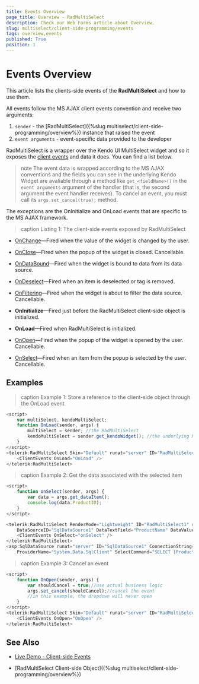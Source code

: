 ```yaml
---
title: Events Overview
page_title: Overview - RadMultiSelect
description: Check our Web Forms article about Overview.
slug: multiselect/client-side-programming/events
tags: overview,events
published: True
position: 1
---
```



# Events Overview

This article lists the clients-side events of the **RadMultiSelect** and how to use them.

All events follow the MS AJAX client events convention and receive two arguments:

1. `sender` - the [RadMultiSelect]({%slug multiselect/client-side-programming/overview%}) instance that raised the event
1. `event arguments` - event-specific data provided to the developer

RadMultiSelect is a wrapper over the Kendo UI MultiSelect widget and so it exposes the [client events](https://docs.telerik.com/kendo-ui/api/javascript/ui/multiselect#events) and data it does. You can find a list below.

>note The event data is wrapped according to the MS AJAX conventions and the fields you can see in the underlying Kendo Widget are avaliable through a method like `get_<fieldName>()` in the `event arguments` argument of the handler (that is, the second argument the event handler receives). To cancel an event, you must call its `args.set_cancel(true);` method.

The exceptions are the OnInitialize and OnLoad events that are specific to the MS AJAX framework.

>caption Listing 1: The client-side events exposed by RadMultiSelect

* [OnChange](https://docs.telerik.com/kendo-ui/api/javascript/ui/multiselect/events/change)—Fired when the value of the widget is changed by the user.

* [OnClose](https://docs.telerik.com/kendo-ui/api/javascript/ui/multiselect/methods/close)—Fired when the popup of the widget is closed. Cancellable.

* [OnDataBound](https://docs.telerik.com/kendo-ui/api/javascript/ui/multiselect/events/databound)—Fired when the widget is bound to data from its data source.

* [OnDeselect](https://docs.telerik.com/kendo-ui/api/javascript/ui/multiselect/events/deselect)—Fired when an item is deselected or tag is removed.

* [OnFiltering](https://docs.telerik.com/kendo-ui/api/javascript/ui/multiselect/events/filtering)—Fired when the widget is about to filter the data source. Cancellable.

* **OnInitialize**—Fired just before the RadMultiSelect client-side object is initialized.

* **OnLoad**—Fired when RadMultiSelect is initialized.

* [OnOpen](https://docs.telerik.com/kendo-ui/api/javascript/ui/multiselect/events/open)—Fired when the popup of the widget is opened by the user. Cancellable.

* [OnSelect](https://docs.telerik.com/kendo-ui/api/javascript/ui/multiselect/events/select)—Fired when an item from the popup is selected by the user. Cancellable.

## Examples

>caption Example 1: Store a reference to the client-side object through the OnLoad event

````JavaScript
<script>
    var multiSelect, kendoMultiSelect;
    function OnLoad(sender, args) {
        multiSelect = sender; //the RadMultiSelect
        kendoMultiSelect = sender.get_kendoWidget(); //the underlying Kendo MultiSelect
    }
</script>
<telerik:RadMultiSelect Skin="Default" runat="server" ID="RadMultiSelect1">
    <ClientEvents OnLoad="OnLoad" />
</telerik:RadMultiSelect>
````

>caption Example 2: Get the data associated with the selected item

````JavaScript
<script>
    function onSelect(sender, args) {
        var data = args.get_dataItem();
        console.log(data.ProductID);
    }
</script>

<telerik:RadMultiSelect RenderMode="Lightweight" ID="RadMultiSelect1" runat="server" DropDownHeight="200px" Width="400"
    DataSourceID="SqlDataSource1" DataTextField="ProductName" DataValueField="ProductID">
    <ClientEvents OnSelect="onSelect" />
</telerik:RadMultiSelect>
<asp:SqlDataSource runat="server" ID="SqlDataSource1" ConnectionString="<%$ ConnectionStrings:NorthwindConnectionString %>"
    ProviderName="System.Data.SqlClient" SelectCommand="SELECT [ProductID], [ProductName] FROM [Products] ORDER By ProductName" />
````

>caption Example 3: Cancel an event

````JavaScript
<script>
	function OnOpen(sender, args) {
		var shouldCancel = true;//use actual business logic
		args.set_cancel(shouldCancel);//cancel the event
		//in this example, the dropdown will never open
	}
</script>
<telerik:RadMultiSelect Skin="Default" runat="server" ID="RadMultiSelect1">
    <ClientEvents OnOpen="OnOpen" />
</telerik:RadMultiSelect>
````


## See Also

* [Live Demo - Client-side Events](https://demos.telerik.com/aspnet-ajax/multiselect/client-side-events/defaultcs.aspx)

* [RadMultiSelect Client-side Object]({%slug multiselect/client-side-programming/overview%})






